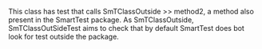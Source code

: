 This class has test that calls SmTClassOutside >> method2, a method also present in the SmartTest package. 
As SmTClassOutside, SmTClassOutSideTest aims to check that by default SmartTest does bot look for test outside the package.